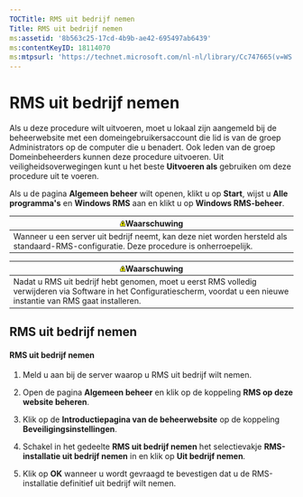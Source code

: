 ```yaml
---
TOCTitle: RMS uit bedrijf nemen
Title: RMS uit bedrijf nemen
ms:assetid: '8b563c25-17cd-4b9b-ae42-695497ab6439'
ms:contentKeyID: 18114070
ms:mtpsurl: 'https://technet.microsoft.com/nl-nl/library/Cc747665(v=WS.10)'
---
```


RMS uit bedrijf nemen
=====================

Als u deze procedure wilt uitvoeren, moet u lokaal zijn aangemeld bij de beheerwebsite met een domeingebruikersaccount die lid is van de groep Administrators op de computer die u benadert. Ook leden van de groep Domeinbeheerders kunnen deze procedure uitvoeren. Uit veiligheidsoverwegingen kunt u het beste **Uitvoeren als** gebruiken om deze procedure uit te voeren.

Als u de pagina **Algemeen beheer** wilt openen, klikt u op **Start**, wijst u **Alle programma's** en **Windows RMS** aan en klikt u op **Windows RMS-beheer**.

| ![](images/Cc747665.Warning(WS.10).gif)Waarschuwing                                                        |
|-----------------------------------------------------------------------------------------------------------------------------------------|
| Wanneer u een server uit bedrijf neemt, kan deze niet worden hersteld als standaard-RMS-configuratie. Deze procedure is onherroepelijk. |

| ![](images/Cc747665.Warning(WS.10).gif)Waarschuwing                                                                                             |
|------------------------------------------------------------------------------------------------------------------------------------------------------------------------------|
| Nadat u RMS uit bedrijf hebt genomen, moet u eerst RMS volledig verwijderen via Software in het Configuratiescherm, voordat u een nieuwe instantie van RMS gaat installeren. |

RMS uit bedrijf nemen
---------------------

#### RMS uit bedrijf nemen

1.  Meld u aan bij de server waarop u RMS uit bedrijf wilt nemen.

2.  Open de pagina **Algemeen beheer** en klik op de koppeling **RMS op deze website beheren**.

3.  Klik op de **Introductiepagina van de beheerwebsite** op de koppeling **Beveiligingsinstellingen**.

4.  Schakel in het gedeelte **RMS uit bedrijf nemen** het selectievakje **RMS-installatie uit bedrijf nemen** in en klik op **Uit bedrijf nemen**.

5.  Klik op **OK** wanneer u wordt gevraagd te bevestigen dat u de RMS-installatie definitief uit bedrijf wilt nemen.

